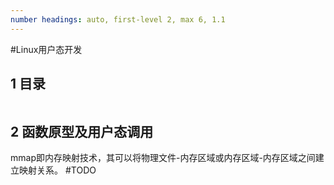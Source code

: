 ```yaml
---
number headings: auto, first-level 2, max 6, 1.1
---
```

#Linux用户态开发 

## 1 目录

```toc
```

## 2 函数原型及用户态调用

mmap即内存映射技术，其可以将物理文件-内存区域或内存区域-内存区域之间建立映射关系。
#TODO 







